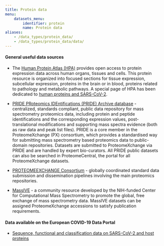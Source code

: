 ```yaml
---
title: Protein data
menu:
    datasets_menu:
        identifier: protein
        name: Protein data
aliases:
    - /data_types/protein_data/
    - /data_types/protein_data/data/
---
```


#### General useful data sources

* The [Human Protein Atlas (HPA)](https://www.proteinatlas.org)
  provides open access to protein expression data across human organs,
  tissues and cells. This protein resource is organized into focused
  sections for tissue expression, subcellular expression, proteins in
  the brain or in blood, proteins related to pathology and metabolic
  pathways. A special page of HPA has been dedicated to [human proteins and
  SARS-CoV-2](https://www.proteinatlas.org/humanproteome/sars-cov-2).

* [PRIDE PRoteomics IDEntifications (PRIDE) Archive database](https://www.ebi.ac.uk/pride/) - centralized, standards compliant, public data repository for mass spectrometry proteomics data, including protein and peptide identifications and the corresponding expression values, post-translational modifications and supporting mass spectra evidence (both as raw data and peak list files). PRIDE is a core member in the ProteomeXchange (PX) consortium, which provides a standardised way for submitting mass spectrometry based proteomics data to public-domain repositories. Datasets are submitted to ProteomeXchange via PRIDE and are handled by expert bio-curators. All PRIDE public datasets can also be searched in ProteomeCentral, the portal for all ProteomeXchange datasets.

* [PROTEOMEEXCHANGE Consortium](http://www.proteomexchange.org/) - globally coordinated standard data submission and dissemination pipelines involving the main proteomics repositories.

* [MassIVE](https://massive.ucsd.edu/ProteoSAFe/static/massive.jsp) - a community resource developed by the NIH-funded Center for Computational Mass Spectrometry to promote the global, free exchange of mass spectrometry data. MassIVE datasets can be assigned ProteomeXchange accessions to satisfy publication requirements.

#### Data available on the European COVID-19 Data Portal

* [Sequence, functional and classification data on SARS-CoV-2 and host proteins](https://www.covid19dataportal.org/proteins?db=uniprot-covid19)
